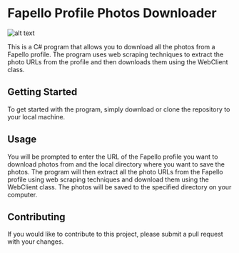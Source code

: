 # Fapello Profile Photos Downloader


![alt text](https://media.discordapp.net/attachments/1078594596214407259/1088827473006960740/image.png)

This is a C# program that allows you to download all the photos from a Fapello profile. The program uses web scraping techniques to extract the photo URLs from the profile and then downloads them using the WebClient class.

## Getting Started
To get started with the program, simply download or clone the repository to your local machine.
## Usage
You will be prompted to enter the URL of the Fapello profile you want to download photos from and the local directory where you want to save the photos.
The program will then extract all the photo URLs from the Fapello profile using web scraping techniques and download them using the WebClient class. The photos will be saved to the specified directory on your computer.
## Contributing
If you would like to contribute to this project, please submit a pull request with your changes.
